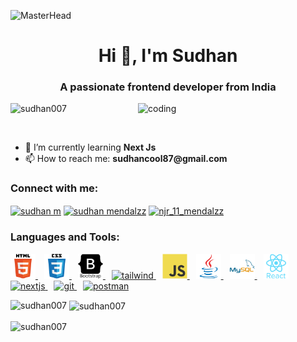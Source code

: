 ![MasterHead](https://media0.giphy.com/media/KAvSc40hSg17F1Z446/100.webp?cid=ecf05e47syvhyohyo6p8jivkrsdivjtwf93ztvcanmqiu3og&ep=v1_gifs_search&rid=100.webp&ct=g)

<h1 align="center">Hi 👋, I'm Sudhan</h1>
<h3 align="center">A passionate frontend developer from India</h3>
<img
  align="right"
  alt="coding"
  width="300"
  src="https://media2.giphy.com/media/v1.Y2lkPTc5MGI3NjExZDE4Y3FoZnN6NGFuZG94YnlrNmY1cWhvYnFnaTY3NjNhZ3lzamtjNSZlcD12MV9pbnRlcm5hbF9naWZfYnlfaWQmY3Q9Zw/HLB0nLA36GCCo6JuB5/giphy.gif"
/>
<p align="left">
  <img
    src="https://komarev.com/ghpvc/?username=sudhan007&label=Profile%20views&color=0e75b6&style=flat"
    alt="sudhan007"
  />
</p>

<p align="left">
  <a href="https://twitter.com/" target="blank"
    ><img
      src="https://img.shields.io/twitter/follow/?logo=twitter&style=for-the-badge"
      alt=""
  /></a>
</p>

<ul>
  <li>🌱 I’m currently learning <strong>Next Js</strong></li>
  <li>📫 How to reach me: <strong>sudhancool87@gmail.com</strong></li>
</ul>


<h3 align="left">Connect with me:</h3>
<p align="left">
  <a href="https://linkedin.com/in/sudhan m" target="blank"
    ><img
      align="center"
      src="https://raw.githubusercontent.com/rahuldkjain/github-profile-readme-generator/master/src/images/icons/Social/linked-in-alt.svg"
      alt="sudhan m"
      height="30"
      width="40"
  /></a>
  <a href="https://fb.com/sudhan mendalzz" target="blank"
    ><img
      align="center"
      src="https://raw.githubusercontent.com/rahuldkjain/github-profile-readme-generator/master/src/images/icons/Social/facebook.svg"
      alt="sudhan mendalzz"
      height="30"
      width="40"
  /></a>
  <a href="https://instagram.com/njr_11_mendalzz" target="blank"
    ><img
      align="center"
      src="https://raw.githubusercontent.com/rahuldkjain/github-profile-readme-generator/master/src/images/icons/Social/instagram.svg"
      alt="njr_11_mendalzz"
      height="30"
      width="40"
  /></a>
</p>

<h3 align="left">Languages and Tools:</h3>
<p align="left">
  <a href="https://www.w3.org/html/" target="_blank" rel="noreferrer" style="margin-right: 10px;">
    <img
      src="https://raw.githubusercontent.com/devicons/devicon/master/icons/html5/html5-original-wordmark.svg"
      alt="html5"
      width="40"
      height="40"
    />
  </a>
  <a href="https://www.w3schools.com/css/" target="_blank" rel="noreferrer" style="margin-right: 10px;">
    <img
      src="https://raw.githubusercontent.com/devicons/devicon/master/icons/css3/css3-original-wordmark.svg"
      alt="css3"
      width="40"
      height="40"
    />
  </a>
  <a href="https://getbootstrap.com" target="_blank" rel="noreferrer" style="margin-right: 10px;">
    <img
      src="https://raw.githubusercontent.com/devicons/devicon/master/icons/bootstrap/bootstrap-plain-wordmark.svg"
      alt="bootstrap"
      width="40"
      height="40"
    />
  </a>
    <a href="https://tailwindcss.com/" target="_blank" rel="noreferrer" style="margin-right: 10px;">
    <img
      src="https://www.vectorlogo.zone/logos/tailwindcss/tailwindcss-icon.svg"
      alt="tailwind"
      width="40"
      height="40"
    />
  </a>
    <a
    href="https://developer.mozilla.org/en-US/docs/Web/JavaScript"
    target="_blank"
    rel="noreferrer"
    style="margin-right: 10px;"
  >
    <img
      src="https://raw.githubusercontent.com/devicons/devicon/master/icons/javascript/javascript-original.svg"
      alt="javascript"
      width="40"
      height="40"
    />
  </a>
    <a href="https://www.java.com" target="_blank" rel="noreferrer" style="margin-right: 10px;">
    <img
      src="https://raw.githubusercontent.com/devicons/devicon/master/icons/java/java-original.svg"
      alt="java"
      width="40"
      height="40"
    />
  </a>
    <a href="https://www.mysql.com/" target="_blank" rel="noreferrer" style="margin-right: 10px;">
    <img
      src="https://raw.githubusercontent.com/devicons/devicon/master/icons/mysql/mysql-original-wordmark.svg"
      alt="mysql"
      width="40"
      height="40"
    />
  </a>
    <a href="https://reactjs.org/" target="_blank" rel="noreferrer" style="margin-right: 10px;">
    <img
      src="https://raw.githubusercontent.com/devicons/devicon/master/icons/react/react-original-wordmark.svg"
      alt="react"
      width="40"
      height="40"
    />
  </a>
    <a href="https://nextjs.org/" target="_blank" rel="noreferrer" style="margin-right: 10px;">
    <img
      src="https://cdn.worldvectorlogo.com/logos/nextjs-2.svg"
      alt="nextjs"
      width="40"
      height="40"
    />
  </a>
  <a href="https://git-scm.com/" target="_blank" rel="noreferrer" style="margin-right: 10px;">
    <img
      src="https://www.vectorlogo.zone/logos/git-scm/git-scm-icon.svg"
      alt="git"
      width="40"
      height="40"
    />
  </a>
  <a href="https://postman.com" target="_blank" rel="noreferrer" style="margin-right: 10px;">
    <img
      src="https://www.vectorlogo.zone/logos/getpostman/getpostman-icon.svg"
      alt="postman"
      width="40"
      height="40"
    />
  </a>


</p>

<p>
  <img
    align="left"
    src="https://github-readme-stats.vercel.app/api/top-langs?username=sudhan007&show_icons=true&locale=en&layout=compact"
    alt="sudhan007"
  />
</p>

<p>
  &nbsp;<img
    align="center"
    src="https://github-readme-stats.vercel.app/api?username=sudhan007&show_icons=true&locale=en"
    alt="sudhan007"
  />
</p>

<p>
  <img
    align="center"
    src="https://github-readme-streak-stats.herokuapp.com/?user=sudhan007&"
    alt="sudhan007"
  />
</p>
